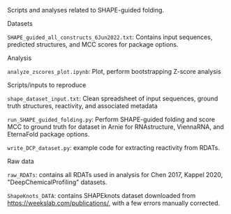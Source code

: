 Scripts and analyses related to SHAPE-guided folding.

Datasets

`SHAPE_guided_all_constructs_6Jun2022.txt`: Contains input sequences, predicted structures, and MCC scores for package options.

Analysis

`analyze_zscores_plot.ipynb`: Plot, perform bootstrapping Z-score analysis

Scripts/inputs to reproduce

`shape_dataset_input.txt`: Clean spreadsheet of input sequences, ground truth structures, reactivity, and associated metadata

`run_SHAPE_guided_folding.py`: Perform SHAPE-guided folding and score MCC to ground truth for dataset in Arnie for RNAstructure, ViennaRNA, and EternaFold package options.

`write_DCP_dataset.py`: example code for extracting reactivity from RDATs.

Raw data

`raw_RDATs`: contains all RDATs used in analysis for Chen 2017, Kappel 2020, "DeepChemicalProfiling" datasets.

`ShapeKnots_DATA`: contains SHAPEknots dataset downloaded from https://weekslab.com/publications/, with a few errors manually corrected.
